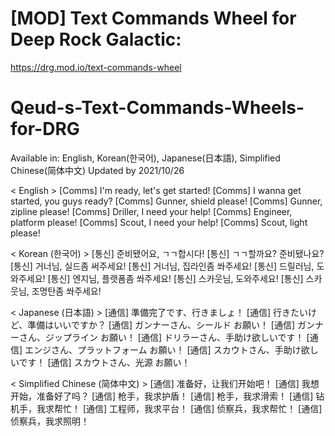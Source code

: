 # [MOD] Text Commands Wheel for Deep Rock Galactic: 
https://drg.mod.io/text-commands-wheel

# Qeud-s-Text-Commands-Wheels-for-DRG
Available in: English, Korean(한국어), Japanese(日本語), Simplified Chinese(简体中文)
Updated by 2021/10/26

< English >
[Comms] I'm ready, let's get started!
[Comms] I wanna get started, you guys ready?
[Comms] Gunner, shield please!
[Comms] Gunner, zipline please!
[Comms] Driller, I need your help!
[Comms] Engineer, platform please!
[Comms] Scout, I need your help!
[Comms] Scout, light please!

< Korean (한국어) >
[통신] 준비됐어요, ㄱㄱ합시다!
[통신] ㄱㄱ할까요? 준비됐나요?
[통신] 거너님, 실드좀 써주세요!
[통신] 거너님, 집라인좀 쏴주세요!
[통신] 드릴러님, 도와주세요!
[통신] 엔지님, 플랫폼좀 쏴주세요!
[통신] 스카웃님, 도와주세요!
[통신] 스카웃님, 조명탄좀 쏴주세요!

< Japanese (日本語) >
[通信] 準備完了です、行きましょ！
[通信] 行きたいけど、準備はいいですか？
[通信] ガンナーさん、シールド お願い！
[通信] ガンナーさん、ジップライン お願い！
[通信] ドリラーさん、手助け欲しいです！
[通信] エンジさん、プラットフォーム お願い！
[通信] スカウトさん、手助け欲しいです！
[通信] スカウトさん、光源 お願い！

< Simplified Chinese (简体中文) >
[通信] 准备好，让我们开始吧！
[通信] 我想开始，准备好了吗？
[通信] 枪手，我求护盾！
[通信] 枪手，我求滑索！
[通信] 钻机手，我求帮忙！
[通信] 工程师，我求平台！
[通信] 侦察兵，我求帮忙！
[通信] 侦察兵，我求照明！

